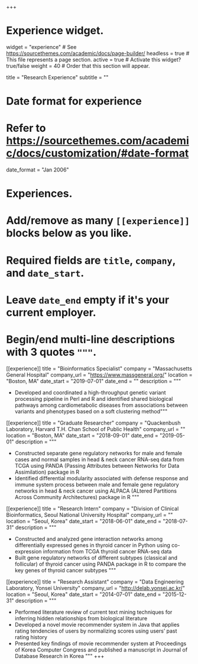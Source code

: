 +++
# Experience widget.
widget = "experience"  # See https://sourcethemes.com/academic/docs/page-builder/
headless = true  # This file represents a page section.
active = true  # Activate this widget? true/false
weight = 40  # Order that this section will appear.

title = "Research Experience"
subtitle = ""

# Date format for experience
#   Refer to https://sourcethemes.com/academic/docs/customization/#date-format
date_format = "Jan 2006"

# Experiences.
#   Add/remove as many `[[experience]]` blocks below as you like.
#   Required fields are `title`, `company`, and `date_start`.
#   Leave `date_end` empty if it's your current employer.
#   Begin/end multi-line descriptions with 3 quotes `"""`.
[[experience]]
  title = "Bioinformatics Specialist"
  company = "Massachusetts General Hospital"
  company_url = "https://www.massgeneral.org/"
  location = "Boston, MA"
  date_start = "2019-07-01"
  date_end = ""
  description = """
  
  * Developed and coordinated a high-throughput genetic variant processing pipeline in Perl and R and identified shared biological pathways
among cardiometabolic diseases from associations between variants and phenotypes based on a soft clustering method"""

[[experience]]
  title = "Graduate Researcher"
  company = "Quackenbush Laboratory, Harvard T.H. Chan School of Public Health"
  company_url = ""
  location = "Boston, MA"
  date_start = "2018-09-01"
  date_end = "2019-05-01"
  description = """
  
  * Constructed separate gene regulatory networks for male and female cases and normal samples in head & neck cancer RNA-seq data from TCGA
using PANDA (Passing Attributes between Networks for Data Assimilation) package in R
  * Identified differential modularity associated with defense response and immune system process between male and female gene regulatory
networks in head & neck cancer using ALPACA (ALtered Partitions Across Community Architectures) package in R
  """

[[experience]]
  title = "Research Intern"
  company = "Division of Clinical Bioinformatics, Seoul National University Hospital"
  company_url = ""
  location = "Seoul, Korea"
  date_start = "2018-06-01"
  date_end = "2018-07-31"
  description = """
  
* Constructed and analyzed gene interaction networks among differentially expressed genes in thyroid cancer in Python using co-expression
information from TCGA thyroid cancer RNA-seq data
* Built gene regulatory networks of different subtypes (classical and follicular) of thyroid cancer using PANDA package in R to compare the key
genes of thyroid cancer subtypes
  """


[[experience]]
  title = "Research Assistant"
  company = "Data Engineering Laboratory, Yonsei University"
  company_url = "http://delab.yonsei.ac.kr/"
  location = "Seoul, Korea"
  date_start = "2014-07-01"
  date_end = "2015-12-31"
  description = """
  
* Performed literature review of current text mining techniques for inferring hidden relationships from biological literature
* Developed a novel movie recommender system in Java that applies rating tendencies of users by normalizing scores using users’ past rating
history
* Presented key findings of movie recommender system at Proceedings of Korea Computer Congress and published a manuscript in Journal of
Database Research in Korea
  """
+++
